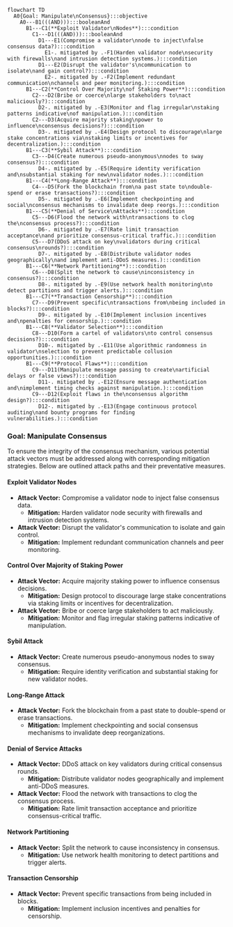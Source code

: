 ```mermaid
flowchart TD
  A0{Goal: Manipulate\nConsensus}:::objective
    A0---B1(((AND))):::booleanAnd
      B1---C1(**Exploit Validator\nNodes**):::condition
        C1---D1(((AND))):::booleanAnd
          D1---E1(Compromise a validator\nnode to inject\nfalse consensus data?):::condition
            E1-. mitigated by .-F1(Harden validator node\nsecurity with firewalls\nand intrusion detection systems.):::condition
          D1---E2(Disrupt the validator's\ncommunication to isolate\nand gain control?):::condition
            E2-. mitigated by .-F2(Implement redundant communication\nchannels and peer monitoring.):::condition
      B1---C2(**Control Over Majority\nof Staking Power**):::condition
        C2---D2(Bribe or coerce\nlarge stakeholders to\nact maliciously?):::condition
          D2-. mitigated by .-E3(Monitor and flag irregular\nstaking patterns indicative\nof manipulation.):::condition
        C2---D3(Acquire majority staking\npower to influence\nconsensus decisions?):::condition
          D3-. mitigated by .-E4(Design protocol to discourage\nlarge stake concentrations via\nstaking limits or incentives for decentralization.):::condition
      B1---C3(**Sybil Attack**):::condition
        C3---D4(Create numerous pseudo-anonymous\nnodes to sway consensus?):::condition
          D4-. mitigated by .-E5(Require identity verification and\nsubstantial staking for new\nvalidator nodes.):::condition
      B1---C4(**Long-Range Attack**):::condition
        C4---D5(Fork the blockchain from\na past state to\ndouble-spend or erase transactions?):::condition
          D5-. mitigated by .-E6(Implement checkpointing and social\nconsensus mechanisms to invalidate deep reorgs.):::condition
      B1---C5(**Denial of Service\nAttacks**):::condition
        C5---D6(Flood the network with\ntransactions to clog the\nconsensus process?):::condition
          D6-. mitigated by .-E7(Rate limit transaction acceptance\nand prioritize consensus-critical traffic.):::condition
        C5---D7(DDoS attack on key\nvalidators during critical consensus\nrounds?):::condition
          D7-. mitigated by .-E8(Distribute validator nodes geographically\nand implement anti-DDoS measures.):::condition
      B1---C6(**Network Partitioning**):::condition
        C6---D8(Split the network to cause\ninconsistency in consensus?):::condition
          D8-. mitigated by .-E9(Use network health monitoring\nto detect partitions and trigger alerts.):::condition
      B1---C7(**Transaction Censorship**):::condition
        C7---D9(Prevent specific\ntransactions from\nbeing included in blocks?):::condition
          D9-. mitigated by .-E10(Implement inclusion incentives and\npenalties for censorship.):::condition
      B1---C8(**Validator Selection**):::condition
        C8---D10(Form a cartel of validators\nto control consensus decisions?):::condition
          D10-. mitigated by .-E11(Use algorithmic randomness in validator\nselection to prevent predictable collusion opportunities.):::condition
      B1---C9(**Protocol Flaws**):::condition
        C9---D11(Manipulate message passing to create\nartificial delays or false views?):::condition
          D11-. mitigated by .-E12(Ensure message authentication and\nimplement timing checks against manipulation.):::condition
        C9---D12(Exploit flaws in the\nconsensus algorithm design?):::condition
          D12-. mitigated by .-E13(Engage continuous protocol auditing\nand bounty programs for finding vulnerabilities.):::condition
```
### **Goal: Manipulate Consensus**

To ensure the integrity of the consensus mechanism, various potential attack vectors must be addressed along with corresponding mitigation strategies. Below are outlined attack paths and their preventative measures.

#### **Exploit Validator Nodes**
- **Attack Vector:** Compromise a validator node to inject false consensus data.
  - **Mitigation:** Harden validator node security with firewalls and intrusion detection systems.
- **Attack Vector:** Disrupt the validator's communication to isolate and gain control.
  - **Mitigation:** Implement redundant communication channels and peer monitoring.

#### **Control Over Majority of Staking Power**
- **Attack Vector:** Acquire majority staking power to influence consensus decisions.
  - **Mitigation:** Design protocol to discourage large stake concentrations via staking limits or incentives for decentralization.
- **Attack Vector:** Bribe or coerce large stakeholders to act maliciously.
  - **Mitigation:** Monitor and flag irregular staking patterns indicative of manipulation.

#### **Sybil Attack**
- **Attack Vector:** Create numerous pseudo-anonymous nodes to sway consensus.
  - **Mitigation:** Require identity verification and substantial staking for new validator nodes.

#### **Long-Range Attack**
- **Attack Vector:** Fork the blockchain from a past state to double-spend or erase transactions.
  - **Mitigation:** Implement checkpointing and social consensus mechanisms to invalidate deep reorganizations.

#### **Denial of Service Attacks**
- **Attack Vector:** DDoS attack on key validators during critical consensus rounds.
  - **Mitigation:** Distribute validator nodes geographically and implement anti-DDoS measures.
- **Attack Vector:** Flood the network with transactions to clog the consensus process.
  - **Mitigation:** Rate limit transaction acceptance and prioritize consensus-critical traffic.

#### **Network Partitioning**
- **Attack Vector:** Split the network to cause inconsistency in consensus.
  - **Mitigation:** Use network health monitoring to detect partitions and trigger alerts.

#### **Transaction Censorship**
- **Attack Vector:** Prevent specific transactions from being included in blocks.
  - **Mitigation:** Implement inclusion incentives and penalties for censorship.
